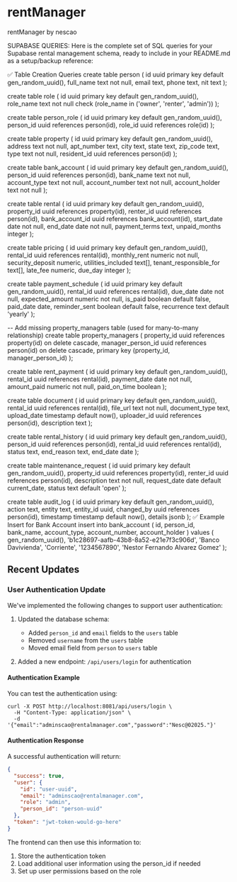 # rentManager
rentManager by nescao


SUPABASE QUERIES:
Here is the complete set of SQL queries for your Supabase rental management schema, ready to include in your README.md as a setup/backup reference:

✅ Table Creation Queries
create table person (
id uuid primary key default gen_random_uuid(),
full_name text not null,
email text,
phone text,
nit text
);

create table role (
id uuid primary key default gen_random_uuid(),
role_name text not null check (role_name in ('owner', 'renter', 'admin'))
);

create table person_role (
id uuid primary key default gen_random_uuid(),
person_id uuid references person(id),
role_id uuid references role(id)
);

create table property (
id uuid primary key default gen_random_uuid(),
address text not null,
apt_number text,
city text,
state text,
zip_code text,
type text not null,
resident_id uuid references person(id)
);

create table bank_account (
id uuid primary key default gen_random_uuid(),
person_id uuid references person(id),
bank_name text not null,
account_type text not null,
account_number text not null,
account_holder text not null
);

create table rental (
id uuid primary key default gen_random_uuid(),
property_id uuid references property(id),
renter_id uuid references person(id),
bank_account_id uuid references bank_account(id),
start_date date not null,
end_date date not null,
payment_terms text,
unpaid_months integer
);

create table pricing (
id uuid primary key default gen_random_uuid(),
rental_id uuid references rental(id),
monthly_rent numeric not null,
security_deposit numeric,
utilities_included text[],
tenant_responsible_for text[],
late_fee numeric,
due_day integer
);

create table payment_schedule (
id uuid primary key default gen_random_uuid(),
rental_id uuid references rental(id),
due_date date not null,
expected_amount numeric not null,
is_paid boolean default false,
paid_date date,
reminder_sent boolean default false,
recurrence text default 'yearly'
);

-- Add missing property_managers table (used for many-to-many relationship)
create table property_managers (
property_id uuid references property(id) on delete cascade,
manager_person_id uuid references person(id) on delete cascade,
primary key (property_id, manager_person_id)
);

create table rent_payment (
id uuid primary key default gen_random_uuid(),
rental_id uuid references rental(id),
payment_date date not null,
amount_paid numeric not null,
paid_on_time boolean
);

create table document (
id uuid primary key default gen_random_uuid(),
rental_id uuid references rental(id),
file_url text not null,
document_type text,
upload_date timestamp default now(),
uploader_id uuid references person(id),
description text
);

create table rental_history (
id uuid primary key default gen_random_uuid(),
person_id uuid references person(id),
rental_id uuid references rental(id),
status text,
end_reason text,
end_date date
);

create table maintenance_request (
id uuid primary key default gen_random_uuid(),
property_id uuid references property(id),
renter_id uuid references person(id),
description text not null,
request_date date default current_date,
status text default 'open'
);

create table audit_log (
id uuid primary key default gen_random_uuid(),
action text,
entity text,
entity_id uuid,
changed_by uuid references person(id),
timestamp timestamp default now(),
details jsonb
);
✅ Example Insert for Bank Account
insert into bank_account (
id, person_id, bank_name, account_type, account_number, account_holder
) values (
gen_random_uuid(),
'b1c28697-aafb-43b8-8a52-e21e7f3c906d',
'Banco Davivienda',
'Corriente',
'1234567890',
'Nestor Fernando Alvarez Gomez'
);

## Recent Updates

### User Authentication Update

We've implemented the following changes to support user authentication:

1. Updated the database schema:
   - Added `person_id` and `email` fields to the `users` table
   - Removed `username` from the `users` table
   - Moved email field from `person` to `users` table

2. Added a new endpoint: `/api/users/login` for authentication

#### Authentication Example

You can test the authentication using:

```
curl -X POST http://localhost:8081/api/users/login \
  -H "Content-Type: application/json" \
  -d '{"email":"adminscao@rentalmanager.com","password":"Nesc@02025."}'
```

#### Authentication Response

A successful authentication will return:

```json
{
  "success": true,
  "user": {
    "id": "user-uuid",
    "email": "adminscao@rentalmanager.com",
    "role": "admin",
    "person_id": "person-uuid"
  },
  "token": "jwt-token-would-go-here"
}
```

The frontend can then use this information to:
1. Store the authentication token
2. Load additional user information using the person_id if needed
3. Set up user permissions based on the role
